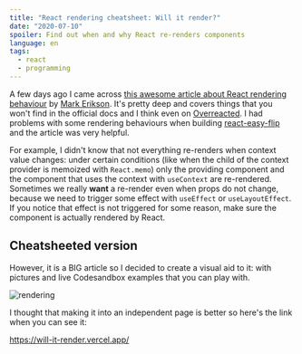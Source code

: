```yaml
---
title: "React rendering cheatsheet: Will it render?"
date: "2020-07-10"
spoiler: Find out when and why React re-renders components
language: en
tags:
  - react
  - programming
---
```


A few days ago I came across [this awesome article about React rendering behaviour](https://blog.isquaredsoftware.com/2020/05/blogged-answers-a-mostly-complete-guide-to-react-rendering-behavior/) by [Mark Erikson](https://twitter.com/acemarke). It's pretty deep and covers things that you won't find in the official docs and I think even on [Overreacted](https://overreacted.io/). I had problems with some rendering behaviours when building [react-easy-flip](https://github.com/jlkiri/react-easy-flip) and the article was very helpful.

For example, I didn't know that not everything re-renders when context value changes: under certain conditions (like when the child of the context provider is memoized with `React.memo`) only the providing component and the component that uses the context with `useContext` are re-rendered. Sometimes we really **want** a re-render even when props do not change, because we need to trigger some effect with `useEffect` or `useLayoutEffect`. If you notice that effect is not triggered for some reason, make sure the component is actually rendered by React.

## Cheatsheeted version

However, it is a BIG article so I decided to create a visual aid to it: with pictures and live Codesandbox examples that you can play with.

![rendering](https://will-it-render.vercel.app/meaningless-memo.png)

I thought that making it into an independent page is better so here's the link when you can see it:

https://will-it-render.vercel.app/
